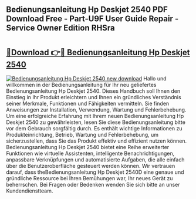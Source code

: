 ## Bedienungsanleitung Hp Deskjet 2540 PDF Download Free - Part-U9F User Guide Repair - Service Owner Edition RHSra

# <h2><a href="http://df47c0.blite.top/?on=Bedienungsanleitung+Hp+Deskjet+2540">🔗Download 👉🔴 Bedienungsanleitung Hp Deskjet 2540</a></h2>

[![Bedienungsanleitung Hp Deskjet 2540 new download](https://i.imgur.com/lujVjoI.png)](http://df47c0.blite.top/?on=Bedienungsanleitung+Hp+Deskjet+2540)
Hallo und willkommen in der Bedienungsanleitung für Ihr neu geliefertes Bedienungsanleitung Hp Deskjet 2540. Dieses Handbuch soll Ihnen den Einstieg in Ihr Produkt erleichtern und Ihnen ein gründliches Verständnis seiner Merkmale, Funktionen und Fähigkeiten vermitteln. Sie finden Anweisungen zur Installation, Verwendung, Wartung und Fehlerbehebung. Um eine erfolgreiche Erfahrung mit Ihrem neuen Bedienungsanleitung Hp Deskjet 2540 zu gewährleisten, lesen Sie diese Bedienungsanleitung bitte vor dem Gebrauch sorgfältig durch. Es enthält wichtige Informationen zu Produkteinrichtung, Betrieb, Wartung und Fehlerbehebung, um sicherzustellen, dass Sie das Produkt effektiv und effizient nutzen können. Bedienungsanleitung Hp Deskjet 2540 bietet eine Reihe erweiterter Funktionen wie virtuelle Assistenten, intelligente Benachrichtigungen, anpassbare Verknüpfungen und automatisierte Aufgaben, die alle einfach über die Benutzeroberfläche gesteuert werden können. Wir vertrauen darauf, dass theBedienungsanleitung Hp Deskjet 2540D eine genaue und gründliche Ressource bei Ihren Bemühungen war, Ihr neues Gerät zu beherrschen. Bei Fragen oder Bedenken wenden Sie sich bitte an unser Kundendienstteam.
